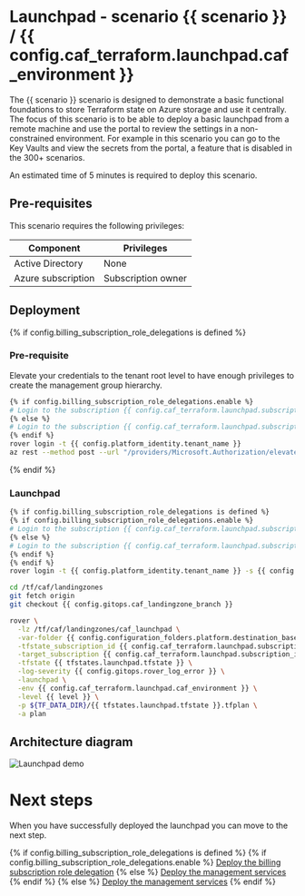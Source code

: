 # Launchpad - scenario {{ scenario }} / {{ config.caf_terraform.launchpad.caf_environment }}

The {{ scenario }} scenario is designed to demonstrate a basic functional foundations to store Terraform state on Azure storage and use it centrally.
The focus of this scenario is to be able to deploy a basic launchpad from a remote machine and use the portal to review the settings in a non-constrained environment.
For example in this scenario you can go to the Key Vaults and view the secrets from the portal, a feature that is disabled in the 300+ scenarios.

An estimated time of 5 minutes is required to deploy this scenario.

## Pre-requisites

This scenario requires the following privileges:

| Component          | Privileges         |
|--------------------|--------------------|
| Active Directory   | None               |
| Azure subscription | Subscription owner |

## Deployment

{% if config.billing_subscription_role_delegations is defined %}
### Pre-requisite

Elevate your credentials to the tenant root level to have enough privileges to create the management group hierarchy.

```bash
{% if config.billing_subscription_role_delegations.enable %}
# Login to the subscription {{ config.caf_terraform.launchpad.subscription_name }} with the user {{ config.billing_subscription_role_delegations.azuread_user_ea_account_owner }}
{% else %}
# Login to the subscription {{ config.caf_terraform.launchpad.subscription_name }} with an account owner.
{% endif %}
rover login -t {{ config.platform_identity.tenant_name }}
az rest --method post --url "/providers/Microsoft.Authorization/elevateAccess?api-version=2016-07-01"

```
{% endif %}

### Launchpad

```bash
{% if config.billing_subscription_role_delegations is defined %}
{% if config.billing_subscription_role_delegations.enable %}
# Login to the subscription {{ config.caf_terraform.launchpad.subscription_name }} with the user {{ config.billing_subscription_role_delegations.azuread_user_ea_account_owner }}
{% else %}
# Login to the subscription {{ config.caf_terraform.launchpad.subscription_name }} with an account owner.
{% endif %}
{% endif %}
rover login -t {{ config.platform_identity.tenant_name }} -s {{ config.caf_terraform.launchpad.subscription_id }}

cd /tf/caf/landingzones
git fetch origin
git checkout {{ config.gitops.caf_landingzone_branch }}

rover \
  -lz /tf/caf/landingzones/caf_launchpad \
  -var-folder {{ config.configuration_folders.platform.destination_base_path }}/{{ config.configuration_folders.platform.destination_relative_path }}/{{ level }}/{{ base_folder }} \
  -tfstate_subscription_id {{ config.caf_terraform.launchpad.subscription_id }} \
  -target_subscription {{ config.caf_terraform.launchpad.subscription_id }} \
  -tfstate {{ tfstates.launchpad.tfstate }} \
  -log-severity {{ config.gitops.rover_log_error }} \
  -launchpad \
  -env {{ config.caf_terraform.launchpad.caf_environment }} \
  -level {{ level }} \
  -p ${TF_DATA_DIR}/{{ tfstates.launchpad.tfstate }}.tfplan \
  -a plan

```

## Architecture diagram
![Launchpad demo](../../../../../../documentation/img/launchpad-demo.PNG)


# Next steps

When you have successfully deployed the launchpad you can  move to the next step.


{% if config.billing_subscription_role_delegations is defined %}
{% if config.billing_subscription_role_delegations.enable %}
 [Deploy the billing subscription role delegation](../billing_subscription_role_delegations/readme.md)
{% else %}
 [Deploy the management services](../../level1/management/readme.md)
{% endif %}
{% else %}
 [Deploy the management services](../../level1/management/readme.md)
{% endif %}